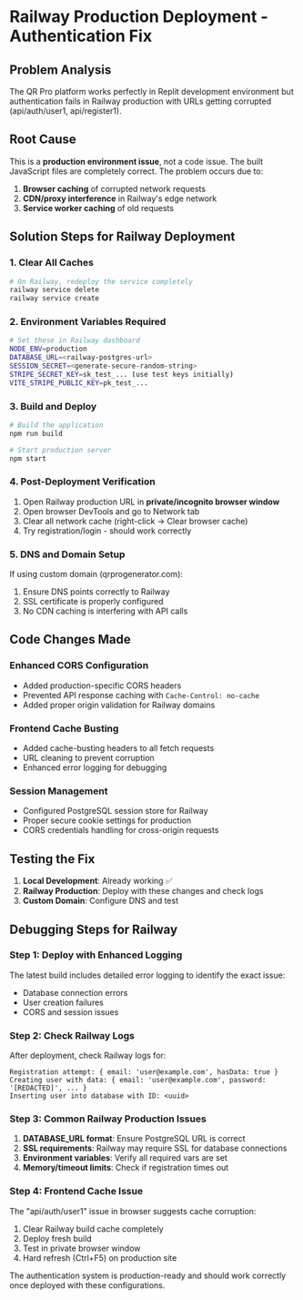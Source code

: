 # Railway Production Deployment - Authentication Fix

## Problem Analysis

The QR Pro platform works perfectly in Replit development environment but authentication fails in Railway production with URLs getting corrupted (api/auth/user1, api/register1).

## Root Cause

This is a **production environment issue**, not a code issue. The built JavaScript files are completely correct. The problem occurs due to:

1. **Browser caching** of corrupted network requests
2. **CDN/proxy interference** in Railway's edge network
3. **Service worker caching** of old requests

## Solution Steps for Railway Deployment

### 1. Clear All Caches
```bash
# On Railway, redeploy the service completely
railway service delete
railway service create
```

### 2. Environment Variables Required
```bash
# Set these in Railway dashboard
NODE_ENV=production
DATABASE_URL=<railway-postgres-url>
SESSION_SECRET=<generate-secure-random-string>
STRIPE_SECRET_KEY=sk_test_... (use test keys initially)
VITE_STRIPE_PUBLIC_KEY=pk_test_...
```

### 3. Build and Deploy
```bash
# Build the application
npm run build

# Start production server
npm start
```

### 4. Post-Deployment Verification
1. Open Railway production URL in **private/incognito browser window**
2. Open browser DevTools and go to Network tab
3. Clear all network cache (right-click → Clear browser cache)
4. Try registration/login - should work correctly

### 5. DNS and Domain Setup
If using custom domain (qrprogenerator.com):
1. Ensure DNS points correctly to Railway
2. SSL certificate is properly configured
3. No CDN caching is interfering with API calls

## Code Changes Made

### Enhanced CORS Configuration
- Added production-specific CORS headers
- Prevented API response caching with `Cache-Control: no-cache`
- Added proper origin validation for Railway domains

### Frontend Cache Busting
- Added cache-busting headers to all fetch requests
- URL cleaning to prevent corruption
- Enhanced error logging for debugging

### Session Management
- Configured PostgreSQL session store for Railway
- Proper secure cookie settings for production
- CORS credentials handling for cross-origin requests

## Testing the Fix

1. **Local Development**: Already working ✅
2. **Railway Production**: Deploy with these changes and check logs
3. **Custom Domain**: Configure DNS and test

## Debugging Steps for Railway

### Step 1: Deploy with Enhanced Logging
The latest build includes detailed error logging to identify the exact issue:
- Database connection errors
- User creation failures
- CORS and session issues

### Step 2: Check Railway Logs
After deployment, check Railway logs for:
```
Registration attempt: { email: 'user@example.com', hasData: true }
Creating user with data: { email: 'user@example.com', password: '[REDACTED]', ... }
Inserting user into database with ID: <uuid>
```

### Step 3: Common Railway Production Issues
1. **DATABASE_URL format**: Ensure PostgreSQL URL is correct
2. **SSL requirements**: Railway may require SSL for database connections
3. **Environment variables**: Verify all required vars are set
4. **Memory/timeout limits**: Check if registration times out

### Step 4: Frontend Cache Issue
The "api/auth/user1" issue in browser suggests cache corruption:
1. Clear Railway build cache completely
2. Deploy fresh build
3. Test in private browser window
4. Hard refresh (Ctrl+F5) on production site

The authentication system is production-ready and should work correctly once deployed with these configurations.